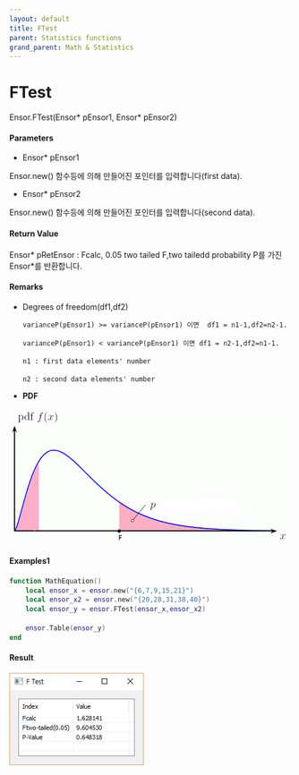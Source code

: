 ```yaml
---
layout: default
title: FTest
parent: Statistics functions
grand_parent: Math & Statistics
---
```


# FTest

Ensor.FTest\(Ensor\* pEnsor1, Ensor\* pEnsor2\)

#### Parameters

* Ensor\* pEnsor1

Ensor.new\(\) 함수등에 의해 만들어진 포인터를 입력합니다\(first data\).

* Ensor\* pEnsor2

Ensor.new\(\) 함수등에 의해 만들어진 포인터를 입력합니다\(second data\).

#### Return Value

Ensor\* pRetEnsor : Fcalc, 0.05 two tailed F,two tailedd probability P를 가진 Ensor\*를 반환합니다.

#### Remarks

* Degrees of freedom\(df1,df2\)

  ```
  varianceP(pEnsor1) >= varianceP(pEnsor1) 이면  df1 = n1-1,df2=n2-1.

  varianceP(pEnsor1) < varianceP(pEnsor1) 이면 df1 = n2-1,df2=n1-1.

  n1 : first data elements' number

  n2 : second data elements' number

  ```

* **PDF**

![](./StatisticsAPI/FTestGraph.png)

#### Examples1

```lua
function MathEquation()
 	local ensor_x = ensor.new("{6,7,9,15,21}")
	local ensor_x2 = ensor.new("{20,28,31,38,40}")
 	local ensor_y = ensor.FTest(ensor_x,ensor_x2)

 	ensor.Table(ensor_y)
end 
```

#### Result

![](./StatisticsAPI/FTestResultTable.png)

